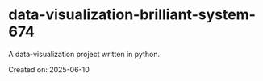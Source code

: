 # data-visualization-brilliant-system-674

A data-visualization project written in python.

Created on: 2025-06-10

